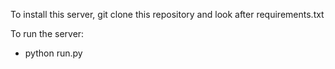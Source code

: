To install this server, git clone this repository and look after requirements.txt

To run the server:

- python run.py
